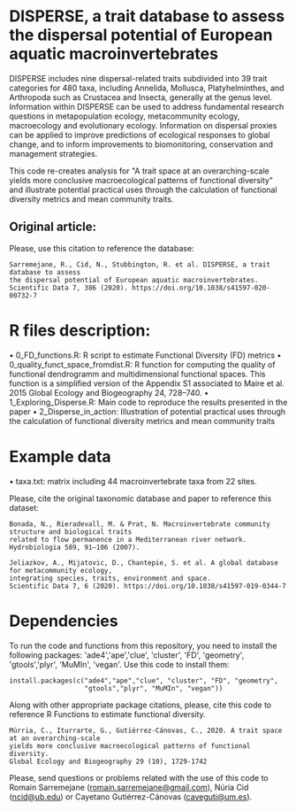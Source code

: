 # DISPERSE, a trait database to assess the dispersal potential of European aquatic macroinvertebrates

DISPERSE includes nine dispersal-related traits subdivided into 39 trait categories for 480 taxa, including Annelida, Mollusca, Platyhelminthes, and Arthropoda such as Crustacea and Insecta, generally at the genus level. Information within DISPERSE can be used to address fundamental research questions in metapopulation ecology, metacommunity ecology, macroecology and evolutionary ecology. Information on dispersal proxies can be applied to improve predictions of ecological responses to global change, and to inform improvements to biomonitoring, conservation and management strategies. 

This code re-creates analysis for "A trait space at an overarching-scale yields more conclusive macroecological patterns of functional diversity" and illustrate potential practical uses through the calculation of functional diversity metrics and mean community traits.

## Original article:

Please, use this citation to reference the database:
```
Sarremejane, R., Cid, N., Stubbington, R. et al. DISPERSE, a trait database to assess 
the dispersal potential of European aquatic macroinvertebrates. 
Scientific Data 7, 386 (2020). https://doi.org/10.1038/s41597-020-00732-7
```

# R files description:

•	0_FD_functions.R: R script to estimate Functional Diversity (FD) metrics
•	0_quality_funct_space_fromdist.R: R function for computing the quality of functional dendrogramm and multidimensional functional spaces. This function is a simplified version of the Appendix S1 associated to Maire et al. 2015 Global Ecology and Biogeography 24, 728–740.
•	1_Exploring_Disperse.R: Main code to reproduce the results presented in the paper
•	2_Disperse_in_action: Illustration of potential practical uses through the calculation of functional diversity metrics and mean community traits

# Example data
•	taxa.txt: matrix including 44 macroinvertebrate taxa from 22 sites.

Please, cite the original taxonomic database and paper to reference this dataset:

```
Bonada, N., Rieradevall, M. & Prat, N. Macroinvertebrate community structure and biological traits 
related to flow permanence in a Mediterranean river network. Hydrobiologia 589, 91–106 (2007).

Jeliazkov, A., Mijatovic, D., Chantepie, S. et al. A global database for metacommunity ecology, 
integrating species, traits, environment and space. 
Scientific Data 7, 6 (2020). https://doi.org/10.1038/s41597-019-0344-7
```

# Dependencies

To run the code and functions from this repository, you need to install the following packages: 'ade4','ape','clue', 'cluster', 'FD', 'geometry', 'gtools','plyr', 'MuMIn', 'vegan'. Use this code to install them:

```
install.packages(c("ade4","ape","clue", "cluster", "FD", "geometry",
                   "gtools","plyr", "MuMIn", "vegan"))

```

Along with other appropriate package citations, please, cite this code to reference R Functions to estimate functional diversity.

```
Múrria, C., Iturrarte, G., Gutiérrez-Cánovas, C., 2020. A trait space at an overarching-scale 
yields more conclusive macroecological patterns of functional diversity. 
Global Ecology and Biogeography 29 (10), 1729-1742
```

Please, send questions or problems related with the use of this code to Romain Sarremejane (romain.sarremejane@gmail.com), Núria Cid (ncid@ub.edu) or Cayetano Gutiérrez-Cánovas (cayeguti@um.es).
